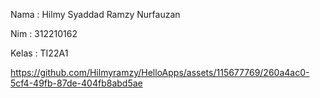Nama : Hilmy Syaddad Ramzy Nurfauzan

Nim : 312210162

Kelas : TI22A1

https://github.com/Hilmyramzy/HelloApps/assets/115677769/260a4ac0-5cf4-49fb-87de-404fb8abd5ae

